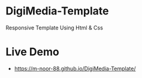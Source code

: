 # DigiMedia-Template
Responsive Template Using Html & Css 
# Live Demo 
- https://m-noor-88.github.io/DigiMedia-Template/
